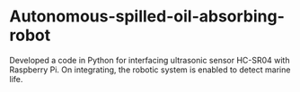 # Autonomous-spilled-oil-absorbing-robot

Developed a code in Python for interfacing ultrasonic sensor HC-SR04 with Raspberry Pi. On integrating, the robotic system is enabled to detect marine life.
